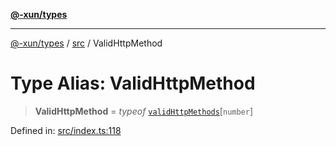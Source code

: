 [**@-xun/types**](../../README.md)

***

[@-xun/types](../../README.md) / [src](../README.md) / ValidHttpMethod

# Type Alias: ValidHttpMethod

> **ValidHttpMethod** = *typeof* [`validHttpMethods`](../variables/validHttpMethods.md)\[`number`\]

Defined in: [src/index.ts:118](https://github.com/Xunnamius/typescript-utils/blob/6ee5f41475a2c203dd166e2a1981870136a34cdd/src/index.ts#L118)
